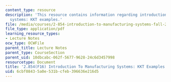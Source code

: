 ```yaml
---
content_type: resource
description: 'This resource contains information regarding introduction to manufacturing
  systems: KKT examples.'
file: /media/courses/2-854-introduction-to-manufacturing-systems-fall-2016/6cbf08435a0e531bcfeb396636e216d5_MIT2_854F16_KktExample.pdf
file_type: application/pdf
learning_resource_types:
- Lecture Notes
ocw_type: OCWFile
parent_title: Lecture Notes
parent_type: CourseSection
parent_uid: 10dbcabc-062f-5677-9628-24c6d3457998
resourcetype: Document
title: '2.854(F16) Introduction To Manufacturing Systems: KKT Examples'
uid: 6cbf0843-5a0e-531b-cfeb-396636e216d5
---
```

